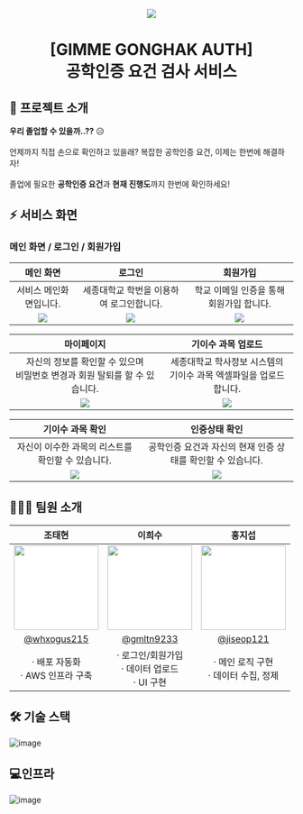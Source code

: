 <p align="center">
  <img src="https://github.com/Sejong-Java-Study/Gimme-Gonghak-Auth/assets/104052493/343b7e54-c227-49e2-95ee-bb1d3c7aa1e8">
</p>
<h1 align="center">[GIMME GONGHAK AUTH] <br>공학인증 요건 검사 서비스 </h1>

## 📃 프로젝트 소개
<b>우리 졸업할 수 있을까..??</b> 😥
<br>
<br>
언제까지 직접 손으로 확인하고 있을래? 복잡한 공학인증 요건, 이제는 한번에 해결하자!
<br>
<br>
졸업에 필요한 <b>공학인증 요건</b>과 <b>현재 진행도</b>까지 한번에 확인하세요!

## ⚡ 서비스 화면
### 메인 화면 / 로그인 / 회원가입

| 메인 화면 | 로그인 |회원가입|
|:---:|:---:|:---:|
|서비스 메인화면입니다.|세종대학교 학번을 이용하여 로그인합니다.|학교 이메일 인증을 통해 회원가입 합니다.|
|<img src="https://github.com/gmltn9233/Gimme-Gonghak-Auth/assets/63588364/56cd1c58-c8b1-4a64-bab1-6962e462f497">|<img src="https://github.com/gmltn9233/Gimme-Gonghak-Auth/assets/63588364/a90f65ad-f0b8-4485-8a7d-eb84516fd539">|<img src="https://github.com/gmltn9233/Gimme-Gonghak-Auth/assets/63588364/73aca77b-9bf8-42ef-86bf-77bff5415900">|

| 마이페이지 | 기이수 과목 업로드 |
|:---:|:---:|
|자신의 정보를 확인할 수 있으며 <br> 비밀번호 변경과 회원 탈퇴를 할 수 있습니다.|세종대학교 학사정보 시스템의 <br>기이수 과목 엑셀파일을 업로드 합니다.|
|<img src="https://github.com/gmltn9233/Gimme-Gonghak-Auth/assets/63588364/1eb94f67-5129-41fa-bcaa-ad370ddc2078">|<img src="https://github.com/gmltn9233/Gimme-Gonghak-Auth/assets/63588364/953a89bb-79bf-4590-b4ce-b41ddae1b6f4">|

| 기이수 과목 확인 | 인증상태 확인 |
|:---:|:---:|
|자신이 이수한 과목의 리스트를 확인할 수 있습니다.|공학인증 요건과 자신의 현재 인증 상태를 확인할 수 있습니다.|
|<img src="https://github.com/gmltn9233/Gimme-Gonghak-Auth/assets/63588364/c435620a-f21c-4319-945a-16144a98e885">|<img src="https://github.com/gmltn9233/Gimme-Gonghak-Auth/assets/63588364/2bb79f66-2545-4a7e-b61c-f15afc625d9e">|


## 🙋🏻‍♀️ 팀원 소개

<table>
    <thead>
        <tr>
            <th align="center">조태현</th>
            <th align="center">이희수</th>
            <th align="center">홍지섭</th>
        </tr>
    </thead>
    <tbody>
        <tr>
            <td align="center">
                <img src="https://github.com/gmltn9233/Gimme-Gonghak-Auth/assets/63588364/fbabbdce-dbb9-41f7-b739-1cdd618240f4" width="150" height="150" style="background-color: white;">
            </td>
            <td align="center">
                <img src="https://github.com/Sejong-Java-Study/Gimme-Gonghak-Auth/assets/63588364/a9733417-5987-4adf-9af7-971a76c9104b" width="150" height="150" style="background-color: white;">
            </td>
            <td align="center">
                <img src="https://github.com/gmltn9233/Gimme-Gonghak-Auth/assets/63588364/7316720f-9879-4487-903e-020e4a5e2bce" width="150" height="150" style="background-color: white;">
            </td>
        </tr>
        <tr>
            <td align="center">
                <a href="https://github.com/whxogus215">@whxogus215</a>
            </td>
            <td align="center">
                <a href="https://github.com/gmltn9233">@gmltn9233</a>
            </td>
            <td align="center">
                <a href="https://github.com/jiseop121">@jiseop121</a>
            </td>
        </tr>
        <tr>
            <td align="center">&middot; 배포 자동화 <br>&middot;  AWS 인프라 구축</td>
            <td align="center">&middot; 로그인/회원가입 <br>&middot; 데이터 업로드<br>&middot; UI 구현 </td>
            <td align="center">&middot; 메인 로직 구현 <br>&middot; 데이터 수집, 정제</td>
        </tr>
    </tbody>
</table>


## 🛠 기술 스택

![image](https://github.com/gmltn9233/Gimme-Gonghak-Auth/assets/63588364/24f6abdc-6515-43cf-bc65-3046e960bfe5)


## 💻인프라
![image](https://github.com/Sejong-Java-Study/Gimme-Gonghak-Auth/assets/63588364/cd0888eb-64e4-4d95-98b6-9e4464548300)
